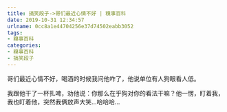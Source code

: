 ```yaml
---
title: 搞笑段子->哥们最近心情不好 | 糗事百科
date: 2019-10-31 12:34:57
urlname: 0cc8a1e44704256e37d74502eabb3052
tags: 
- 糗事百科
categories:
- 糗事百科
- 搞笑段子
---
```

哥们最近心情不好，喝酒的时候我问他咋了，他说单位有人狗眼看人低。

我跟他干了一杯扎啤，劝他说：你那么在乎狗对你的看法干嘛？他一愣，盯着我，我也盯着他，突然我俩放声大笑…哈哈哈…


